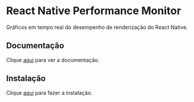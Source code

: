 # React Native Performance Monitor

Gráficos em tempo real do desempenho de renderização do React Native.

## Documentação

Clique [aqui](https://github.com/Flagsmith/react-native-performance-monitor) para ver a documentação.

## Instalação

Clique [aqui](https://www.npmjs.com/package/react-native-performance-monitor) para fazer a instalação.